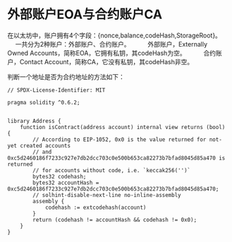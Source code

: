 
# 外部账户EOA与合约账户CA
 在以太坊中，账户拥有4个字段：{nonce,balance,codeHash,StorageRoot}。
    一共分为2种账户：外部账户、合约账户。
    外部账户，Externally Owned Accounts，简称EOA，它拥有私钥，其codeHash为空。
    合约账户，Contact Account，简称CA，它没有私钥，其codeHash非空。

 判断一个地址是否为合约地址的方法如下：
 
```
// SPDX-License-Identifier: MIT

pragma solidity ^0.6.2;


library Address {
    function isContract(address account) internal view returns (bool) {
        // According to EIP-1052, 0x0 is the value returned for not-yet created accounts
        // and 0xc5d2460186f7233c927e7db2dcc703c0e500b653ca82273b7bfad8045d85a470 is returned
        // for accounts without code, i.e. `keccak256('')`
        bytes32 codehash;
        bytes32 accountHash = 0xc5d2460186f7233c927e7db2dcc703c0e500b653ca82273b7bfad8045d85a470;
        // solhint-disable-next-line no-inline-assembly
        assembly {
            codehash := extcodehash(account)
        }
        return (codehash != accountHash && codehash != 0x0);
    }
}    
   

```


